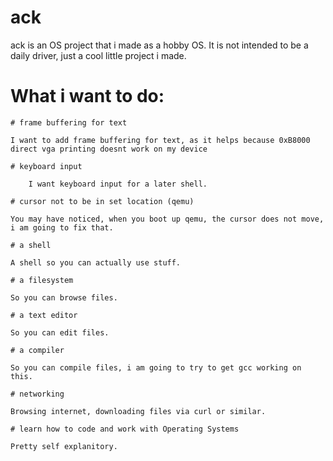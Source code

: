 # ack

ack is an OS project that i made as a hobby OS. It is not intended to be a daily driver, just a cool little project i made.

# What i want to do:

    # frame buffering for text

    I want to add frame buffering for text, as it helps because 0xB8000 direct vga printing doesnt work on my device

    # keyboard input

        I want keyboard input for a later shell.

    # cursor not to be in set location (qemu)

    You may have noticed, when you boot up qemu, the cursor does not move, i am going to fix that.

    # a shell

    A shell so you can actually use stuff.

    # a filesystem

    So you can browse files.

    # a text editor

    So you can edit files.

    # a compiler

    So you can compile files, i am going to try to get gcc working on this.

    # networking

    Browsing internet, downloading files via curl or similar.

    # learn how to code and work with Operating Systems

    Pretty self explanitory.

